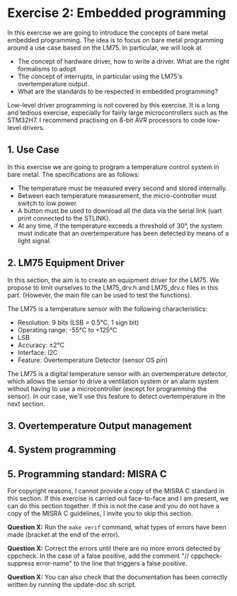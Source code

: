 # Exercise 2: Embedded programming

In this exercise we are going to introduce the concepts of bare metal embedded programming. The idea is to focus on bare metal programming around a use case based on the LM75. In particular, we will look at
- The concept of hardware driver, how to write a driver. What are the right formalisms to adopt
- The concept of interrupts, in particular using the LM75's overtemperature output.
- What are the standards to be respected in embedded programming?

Low-level driver programming is not covered by this exercise. It is a long and tedious exercise, especially for fairly large microcontrollers such as the STM32H7. I recommend practising on 8-bit AVR processors to code low-level drivers. 

## 1. Use Case

In this exercise we are going to program a temperature control system in bare metal. The specifications are as follows:
- The temperature must be measured every second and stored internally.
- Between each temperature measurement, the micro-controller must switch to low power.
- A button must be used to download all the data via the serial link (uart print connected to the STLINK).
- At any time, if the temperature exceeds a threshold of 30°, the system must indicate that an overtemperature has been detected by means of a light signal.

## 2. LM75 Equipment Driver

In this section, the aim is to create an equipment driver for the LM75. We propose to limit ourselves to the LM75_drv.h and LM75_drv.c files in this part. (However, the main file can be used to test the functions).

The LM75 is a temperature sensor with the following characteristics:
- Resolution: 9 bits (LSB = 0.5°C, 1 sign bit)
- Operating range: -55°C to +125°C
- LSB
- Accuracy: ±2°C
- Interface: I2C 
- Feature: Overtemperature Detector (sensor OS pin)

The LM75 is a digital temperature sensor with an overtemperature detector, which allows the sensor to drive a ventilation system or an alarm system without having to use a microcontroller (except for programming the sensor). In our case, we'll use this feature to detect overtemperature in the next section.

## 3. Overtemperature Output management

## 4. System programming

## 5. Programming standard: MISRA C

For copyright reasons, I cannot provide a copy of the MISRA C standard in this section. If this exercise is carried out face-to-face and I am present, we can do this section together. If this is not the case and you do not have a copy of the MISRA C guidelines, I invite you to skip this section.

**Question X:** Run the `make verif` command, what types of errors have been made (bracket at the end of the error). 

**Question X:** Correct the errors until there are no more errors detected by cppcheck. In the case of a false positive, add the comment "// cppcheck-suppress error-name" to the line that triggers a false positive.

**Question X:** You can also check that the documentation has been correctly written by running the update-doc.sh script.
